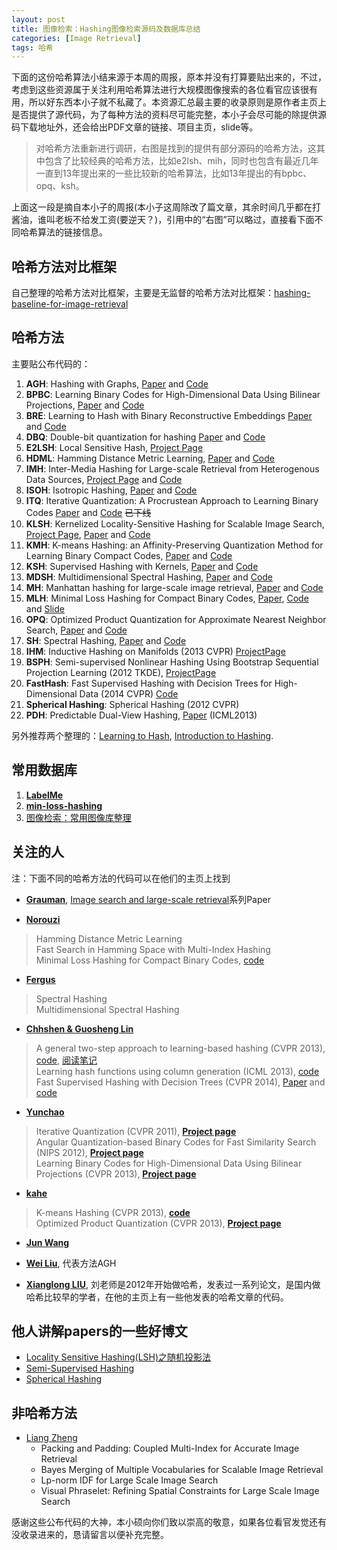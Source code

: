 ```yaml
---
layout: post
title: 图像检索：Hashing图像检索源码及数据库总结
categories: [Image Retrieval]
tags: 哈希
---
```


下面的这份哈希算法小结来源于本周的周报，原本并没有打算要贴出来的，不过，考虑到这些资源属于关注利用哈希算法进行大规模图像搜索的各位看官应该很有用，所以好东西本小子就不私藏了。本资源汇总最主要的收录原则是原作者主页上是否提供了源代码，为了每种方法的资料尽可能完整，本小子会尽可能的除提供源码下载地址外，还会给出PDF文章的链接、项目主页，slide等。

>对哈希方法重新进行调研，右图是找到的提供有部分源码的哈希方法，这其中包含了比较经典的哈希方法，比如e2lsh、mih，同时也包含有最近几年一直到13年提出来的一些比较新的哈希算法，比如13年提出的有bpbc、opq、ksh。

上面这一段是摘自本小子的周报(本小子这周除改了篇文章，其余时间几乎都在打酱油，谁叫老板不给发工资(要逆天？)，引用中的“右图”可以略过，直接看下面不同哈希算法的链接信息。

## 哈希方法对比框架

自己整理的哈希方法对比框架，主要是无监督的哈希方法对比框架：[hashing-baseline-for-image-retrieval](https://github.com/willard-yuan/hashing-baseline-for-image-retrieval)

## 哈希方法

主要贴公布代码的：

1. **AGH**: Hashing with Graphs, [Paper](http://machinelearning.wustl.edu/mlpapers/paper_files/ICML2011Liu_6.pdf) and [Code](http://www.ee.columbia.edu/~wliu/Anchor_Graph_Hash.zip)
2. **BPBC**: Learning Binary Codes for High-Dimensional Data Using Bilinear Projections, [Paper](http://www.unc.edu/~yunchao/papers/CVPR13.pdf) and [Code](http://www.unc.edu/~yunchao/bpbc.htm)
3. **BRE**: Learning to Hash with Binary Reconstructive Embeddings [Paper](http://www.cse.ohio-state.edu/~kulis/pubs/bre_nips.pdf) and [Code](http://www.cse.ohio-state.edu/~kulis/bre/bre.tar.gz)
4. **DBQ**: Double-bit quantization for hashing [Paper](http://cs.nju.edu.cn/lwj/paper/AAAI12_DBQ.pdf) and [Code]( http://cs.nju.edu.cn/lwj/code/DBQ.rar)
5. **E2LSH**: Local Sensitive Hash, [Project Page](http://www.mit.edu/~andoni/LSH/)
6. **HDML**: Hamming Distance Metric Learning, [Paper](http://www.cs.toronto.edu/~norouzi/research/papers/hdml.pdf) and [Code](https://github.com/norouzi/hdml)
7. **IMH**: Inter-Media Hashing for Large-scale Retrieval from Heterogenous Data Sources, [Project Page](http://staff.itee.uq.edu.au/shenht/UQ_IMH) and [Code](http://staff.itee.uq.edu.au/shenht/UQ_IMH/imh.7z)
8. **ISOH**: Isotropic Hashing, [Paper](http://cs.nju.edu.cn/lwj/paper/NIPS12-IsoHash.pdf) and [Code](http://cs.nju.edu.cn/lwj/code/IsoHash.zip)
9. **ITQ**: Iterative Quantization: A Procrustean Approach to Learning Binary Codes [Paper](http://www.unc.edu/~yunchao/papers/CVPR11_a.pdf) and [Code](http://www.unc.edu/~yunchao/code/smallcode.zip) ~~已下线~~
10. **KLSH**: Kernelized Locality-Sensitive Hashing for Scalable Image Search, [Project Page](http://www.cse.ohio-state.edu/~kulis/klsh/klsh.htm), [Paper](http://www.cse.ohio-state.edu/~kulis/pubs/iccv_klsh.pdf) and [Code](http://www.cse.ohio-state.edu/~kulis/klsh/klsh_code.tar.gz)
11. **KMH**: K-means Hashing: an Affinity-Preserving Quantization Method for Learning Binary Compact Codes, [Paper](http://131.107.65.14/en-us/um/people/kahe/publications/cvpr13kmh.pdf) and [Code](http://131.107.65.14/en-us/um/people/kahe/cvpr13/matlab_KMH_release_v1.1.rar)
12. **KSH**: Supervised Hashing with Kernels, [Paper](http://www.ee.columbia.edu/~wliu/CVPR12_ksh.pdf) and [Code](http://www.ee.columbia.edu/~wliu/ksh_code.zip)
13. **MDSH**: Multidimensional Spectral Hashing, [Paper](http://people.csail.mit.edu/torralba/publications/msh_eccv12.pdf) and [Code](http://www.cs.huji.ac.il/~yweiss/export2.tar)
14. **MH**: Manhattan hashing for large-scale image retrieval, [Paper](http://cs.nju.edu.cn/lwj/paper/SIGIR12_MH.pdf) and [Code](http://cs.nju.edu.cn/lwj/code/MH.rar)
15. **MLH**: Minimal Loss Hashing for Compact Binary Codes, [Paper](http://www.cs.toronto.edu/~norouzi/research/papers/min_loss_hash.pdf), [Code](http://www.cs.toronto.edu/~norouzi/research/mlh/) and [Slide]( http://www.cs.toronto.edu/~norouzi/research/slides/mlh-icml.ppt)
16. **OPQ**: Optimized Product Quantization for Approximate Nearest Neighbor Search, [Paper](http://131.107.65.14/en-us/um/people/kahe/publications/cvpr13opq.pdf) and [Code]( http://131.107.65.14/en-us/um/people/kahe/cvpr13/matlab_OPQ_release_v1.1.rar)
17. **SH**: Spectral Hashing, [Paper](http://people.csail.mit.edu/torralba/publications/spectralhashing.pdf) and [Code]( http://www.cs.huji.ac.il/~yweiss/SpectralHashing/sh.zip)
18. **IHM**: Inductive Hashing on Manifolds (2013 CVPR) [ProjectPage](http://cs.adelaide.edu.au/~chhshen/projects/inductive_hashing/)
19. **BSPH**: Semi-supervised Nonlinear Hashing Using Bootstrap Sequential Projection Learning (2012 TKDE), [ProjectPage](http://appsrv.cse.cuhk.edu.hk/~jkzhu/bnsplh/)
20. **FastHash**: Fast Supervised Hashing with Decision Trees for High-Dimensional Data (2014 CVPR) [Code](https://bitbucket.org/chhshen/fasthash)
21. **Spherical Hashing**: Spherical Hashing (2012 CVPR)
23. **PDH**: Predictable Dual-View Hashing, [Paper](http://www.umiacs.umd.edu/~jhchoi/paper/icml2013_pdh.pdf) (ICML2013)

另外推荐两个整理的：[Learning to Hash](http://cs.nju.edu.cn/lwj/L2H.html), [Introduction to Hashing](http://stoudemireyan32.wix.com/yanli#!introduction-to-hashing/c1z2j).

## 常用数据库
1. [**LabelMe**](http://www.cs.toronto.edu/~norouzi/research/mlh/data/LabelMe_gist.mat)
2. [**min-loss-hashing**](https://github.com/willard-yuan/min-loss-hashing/tree/master/matlab)
3. [图像检索：常用图像库整理](http://yongyuan.name/blog/database-for-cbir.html)

## 关注的人

注：下面不同的哈希方法的代码可以在他们的主页上找到

- [**Grauman**](http://cs.nyu.edu/~fergus/pmwiki/pmwiki.php?n=PmWiki.Publications), [Image search and large-scale retrieval](http://www.cs.utexas.edu/~grauman/research/pubs-by-topic.html#Fast_similarity_search_and_image)系列Paper

- [**Norouzi**](http://www.cs.toronto.edu/~norouzi/)
>Hamming Distance Metric Learning  
>Fast Search in Hamming Space with Multi-Index Hashing  
>Minimal Loss Hashing for Compact Binary Codes, [code](http://www.cs.toronto.edu/~norouzi/research/mlh/)

- [**Fergus**](http://cs.nyu.edu/~fergus/pmwiki/pmwiki.php?n=PmWiki.Publications)
>Spectral Hashing  
>Multidimensional Spectral Hashing

- [**Chhshen & Guosheng Lin**](http://cs.adelaide.edu.au/~chhshen/notes.html)
>A general two-step approach to learning-based hashing (CVPR 2013), [code](https://bitbucket.org/guosheng/two-step-hashing), [阅读笔记](http://www.dreamingo.com:9999/blog/General%20Two%20Step%20Approach%20to%20Learning%20Ba)  
>Learning hash functions using column generation (ICML 2013), [code](https://bitbucket.org/guosheng/column-generation-hashing)  
>Fast Supervised Hashing with Decision Trees (CVPR 2014), [Paper](http://arxiv.org/pdf/1404.1561v1.pdf) and [code](https://bitbucket.org/chhshen/fasthash/)

- [**Yunchao**](http://www.unc.edu/~yunchao/)
>Iterative Quantization (CVPR 2011), [**Project page**](http://www.unc.edu/~yunchao/itq.htm)  
>Angular Quantization-based Binary Codes for Fast Similarity Search (NIPS 2012), [**Project page**](http://www.unc.edu/~yunchao/aqbc.htm)  
>Learning Binary Codes for High-Dimensional Data Using Bilinear Projections (CVPR 2013), [**Project page**](http://www.unc.edu/~yunchao/bpbc.htm)

- [**kahe**](http://research.microsoft.com/en-us/um/people/kahe/)
>K-means Hashing (CVPR 2013), [**code**](http://research.microsoft.com/en-us/um/people/kahe/cvpr13/matlab_KMH_release_v1.1.rar)  
>Optimized Product Quantization (CVPR 2013), [**Project page**](http://research.microsoft.com/en-us/um/people/kahe/cvpr13/index.html)

- [**Jun Wang**](http://www.ee.columbia.edu/~jwang/)

- [**Wei Liu**](http://www.ee.columbia.edu/~wliu/), 代表方法AGH

- [**Xianglong LIU**](http://www.nlsde.buaa.edu.cn/~xlliu/), 刘老师是2012年开始做哈希，发表过一系列论文，是国内做哈希比较早的学者，在他的主页上有一些他发表的哈希文章的代码。

## 他人讲解papers的一些好博文
- [Locality Sensitive Hashing(LSH)之随机投影法](http://www.strongczq.com/2012/04/locality-sensitive-hashinglsh%E4%B9%8B%E9%9A%8F%E6%9C%BA%E6%8A%95%E5%BD%B1%E6%B3%95.html)
- [Semi-Supervised Hashing](http://www.dreamingo.com:9999/blog/Semi-Supervised_Hashing)
- [Spherical Hashing](http://blog.csdn.net/zwwkity/article/details/8565485?reload)

## 非哈希方法

- [Liang Zheng](http://www.liangzheng.org/Publication.html)
	- Packing and Padding: Coupled Multi-Index for Accurate Image Retrieval
	- Bayes Merging of Multiple Vocabularies for Scalable Image Retrieval
	- Lp-norm IDF for Large Scale Image Search
	- Visual Phraselet: Refining Spatial Constraints for Large Scale Image Search

感谢这些公布代码的大神，本小硕向你们致以崇高的敬意，如果各位看官发觉还有没收录进来的，恳请留言以便补充完整。
